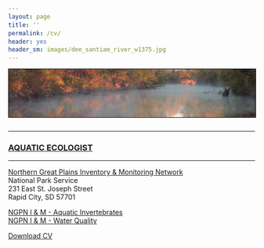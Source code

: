```yaml
---
layout: page
title: ''
permalink: /cv/
header: yes
header_sm: images/dee_santiam_river_w1375.jpg
---
```

<a href="http://dthor.github.io/" title="Darren Thornbrugh, Ph.D."><img class="pure-img" src="/images/smoke_on_the_water_1335x260.jpg" width="" height="" style="margin-bottom:10px; border:1px solid #000000;" alt="Darren Thornbrugh, Ph.D.">

***

### AQUATIC ECOLOGIST 
***
                            
[Northern Great Plains Inventory & Monitoring Network](https://www.nps.gov/im/ngpn/index.htm)    
National Park Service     
231 East St. Joseph Street                    
Rapid City, SD 57701 

[NGPN I & M - Aquatic Invertebrates](https://www.nps.gov/im/ngpn/aquatic-inverts.htm)      
[NGPN I & M - Water Quality](https://www.nps.gov/im/ngpn/water-quality.htm)

[Download CV](/cv/CV_2016_Dec_dthornbrugh_gh.pdf "Download CV as PDF")  
